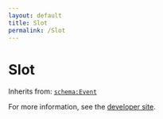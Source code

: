 ```yaml
---
layout: default
title: Slot
permalink: /Slot
---
```


# Slot


Inherits from: [`schema:Event`](https://schema.org/Event)

For more information, see the [developer site](https://developer.openactive.io/data-model/types/).